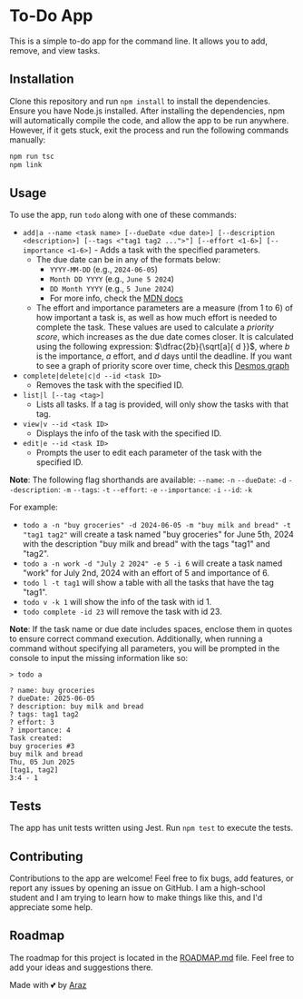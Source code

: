 # To-Do App

This is a simple to-do app for the command line. It allows you to add, remove, and view tasks.

## Installation

Clone this repository and run `npm install` to install the dependencies. Ensure you have Node.js installed.
After installing the dependencies, npm will automatically compile the code, and allow the app to be run anywhere. However, if it gets stuck, exit the process and run the following commands manually:

```sh
npm run tsc
npm link
```

## Usage

To use the app, run `todo` along with one of these commands:

* `add|a --name <task name> [--dueDate <due date>] [--description <description>] [--tags <"tag1 tag2 ...">"] [--effort <1-6>] [--importance <1-6>]` - Adds a task with the specified parameters.
  * The due date can be in any of the formats below:
    * `YYYY-MM-DD` (e.g., `2024-06-05`)
    * `Month DD YYYY` (e.g., `June 5 2024`)
    * `DD Month YYYY` (e.g., `5 June 2024`)
    * For more info, check the [MDN docs](https://developer.mozilla.org/en-US/docs/Web/JavaScript/Reference/Global_Objects/Date#date_time_string_format)
  * The effort and importance parameters are a measure (from 1 to 6) of how important a task is, as well as how much effort is needed to complete the task. These values are used to calculate a *priority score*, which increases as the due date comes closer. It is calculated using the following expression: $\dfrac{2b}{\sqrt[a]{ d }}$, where $b$ is the importance, $a$ effort, and $d$ days until the deadline. If you want to see a graph of priority score over time, check this [Desmos graph](https://www.desmos.com/calculator/tawrfjp6m4)
* `complete|delete|c|d --id <task ID>`
  * Removes the task with the specified ID.
* `list|l [--tag <tag>]`
  * Lists all tasks. If a tag is provided, will only show the tasks with that tag.
* `view|v --id <task ID>`
  * Displays the info of the task with the specified ID.
* `edit|e --id <task ID>`
  * Prompts the user to edit each parameter of the task with the specified ID.

**Note**: The following flag shorthands are available:
`--name`: `-n`
`--dueDate`: `-d`
`--description`: `-m`
`--tags`: `-t`
`--effort`: `-e`
`--importance`: `-i`
`--id`: `-k`

For example:

* `todo a -n "buy groceries" -d 2024-06-05 -m "buy milk and bread" -t "tag1 tag2"` will create a task named "buy groceries" for June 5th, 2024 with the description "buy milk and bread" with the tags "tag1" and "tag2".
* `todo a -n work -d "July 2 2024" -e 5 -i 6` will create a task named "work" for July 2nd, 2024 with an effort of 5 and importance of 6.
* `todo l -t tag1` will show a table with all the tasks that have the tag "tag1".
* `todo v -k 1` will show the info of the task with id 1.
* `todo complete -id 23` will remove the task with id 23.

**Note**: If the task name or due date includes spaces, enclose them in quotes to ensure correct command execution.
Additionally, when running a command without specifying all parameters, you will be prompted in the console to input the missing information like so:

```console
> todo a

? name: buy groceries
? dueDate: 2025-06-05
? description: buy milk and bread
? tags: tag1 tag2
? effort: 3
? importance: 4
Task created:
buy groceries #3
buy milk and bread
Thu, 05 Jun 2025
[tag1, tag2]
3:4 - 1
```

## Tests

The app has unit tests written using Jest. Run `npm test` to execute the tests.

## Contributing

Contributions to the app are welcome! Feel free to fix bugs, add features, or report any issues by opening an issue on GitHub. I am a high-school student and I am trying to learn how to make things like this, and I'd appreciate some help.

## Roadmap

The roadmap for this project is located in the [ROADMAP.md](ROADMAP.md) file. Feel free to add your ideas and suggestions there.

Made with 💕 by [Araz](https://github.com/ArazEstprit)

